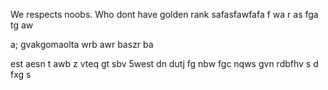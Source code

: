 We respects noobs. Who dont have golden rank
safasfawfafa
f
wa
r
as
fga
tg
aw

a;
gvakgomaolta
wrb
awr
baszr
ba

est
aesn
t
awb
z
vteq
gt
sbv
5west
dn
dutj
fg
nbw
fgc
nqws
gvn
rdbfhv
s
d fxg
s
